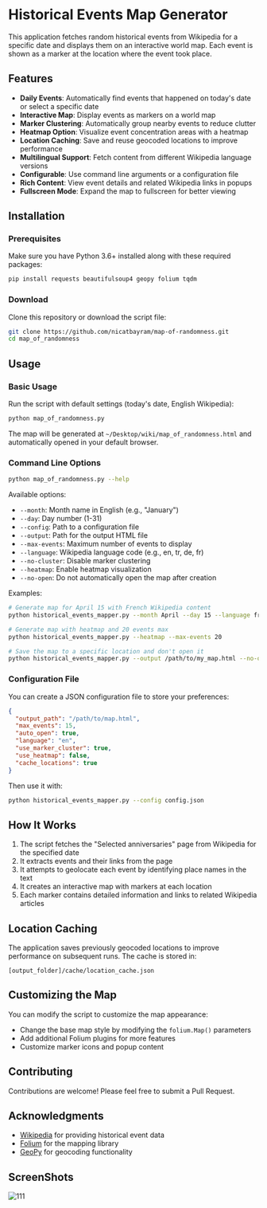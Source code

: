 # Historical Events Map Generator

This application fetches random historical events from Wikipedia for a specific date and displays them on an interactive world map. Each event is shown as a marker at the location where the event took place.

## Features

- **Daily Events**: Automatically find events that happened on today's date or select a specific date
- **Interactive Map**: Display events as markers on a world map
- **Marker Clustering**: Automatically group nearby events to reduce clutter
- **Heatmap Option**: Visualize event concentration areas with a heatmap
- **Location Caching**: Save and reuse geocoded locations to improve performance
- **Multilingual Support**: Fetch content from different Wikipedia language versions
- **Configurable**: Use command line arguments or a configuration file
- **Rich Content**: View event details and related Wikipedia links in popups
- **Fullscreen Mode**: Expand the map to fullscreen for better viewing

## Installation

### Prerequisites

Make sure you have Python 3.6+ installed along with these required packages:

```bash
pip install requests beautifulsoup4 geopy folium tqdm
```

### Download

Clone this repository or download the script file:

```bash
git clone https://github.com/nicatbayram/map-of-randomness.git
cd map_of_randomness
```

## Usage

### Basic Usage

Run the script with default settings (today's date, English Wikipedia):

```bash
python map_of_randomness.py
```

The map will be generated at `~/Desktop/wiki/map_of_randomness.html` and automatically opened in your default browser.

### Command Line Options

```bash
python map_of_randomness.py --help
```

Available options:

- `--month`: Month name in English (e.g., "January")
- `--day`: Day number (1-31)
- `--config`: Path to a configuration file
- `--output`: Path for the output HTML file
- `--max-events`: Maximum number of events to display
- `--language`: Wikipedia language code (e.g., en, tr, de, fr)
- `--no-cluster`: Disable marker clustering
- `--heatmap`: Enable heatmap visualization
- `--no-open`: Do not automatically open the map after creation

Examples:

```bash
# Generate map for April 15 with French Wikipedia content
python historical_events_mapper.py --month April --day 15 --language fr

# Generate map with heatmap and 20 events max
python historical_events_mapper.py --heatmap --max-events 20

# Save the map to a specific location and don't open it
python historical_events_mapper.py --output /path/to/my_map.html --no-open
```

### Configuration File

You can create a JSON configuration file to store your preferences:

```json
{
  "output_path": "/path/to/map.html",
  "max_events": 15,
  "auto_open": true,
  "language": "en",
  "use_marker_cluster": true,
  "use_heatmap": false,
  "cache_locations": true
}
```

Then use it with:

```bash
python historical_events_mapper.py --config config.json
```

## How It Works

1. The script fetches the "Selected anniversaries" page from Wikipedia for the specified date
2. It extracts events and their links from the page
3. It attempts to geolocate each event by identifying place names in the text
4. It creates an interactive map with markers at each location
5. Each marker contains detailed information and links to related Wikipedia articles

## Location Caching

The application saves previously geocoded locations to improve performance on subsequent runs. The cache is stored in:

```
[output_folder]/cache/location_cache.json
```

## Customizing the Map

You can modify the script to customize the map appearance:

- Change the base map style by modifying the `folium.Map()` parameters
- Add additional Folium plugins for more features
- Customize marker icons and popup content


## Contributing

Contributions are welcome! Please feel free to submit a Pull Request.

## Acknowledgments

- [Wikipedia](https://www.wikipedia.org/) for providing historical event data
- [Folium](https://python-visualization.github.io/folium/) for the mapping library
- [GeoPy](https://geopy.readthedocs.io/) for geocoding functionality

## ScreenShots
![111](https://github.com/user-attachments/assets/66390ebc-ca7a-4fe0-9df3-978ba4ba3552)



